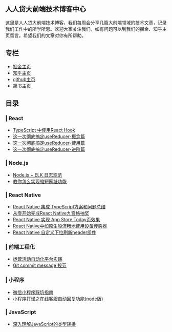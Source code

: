 
## 人人贷大前端技术博客中心

这里是人人贷大前端技术博客，我们每周会分享几篇大前端领域的技术文章，记录我们工作中的所学所思。欢迎大家关注我们，如有问题可以到我们的掘金、知乎主页留言。希望我们的文章对你有所帮助。

## 专栏

* [掘金主页](https://juejin.im/user/5cb690b851882532941dd5d9)
* [知乎主页](https://www.zhihu.com/people/ren-ren-dai-da-qian-duan-ji-zhu-zhong-xin/activities)
* [github主页](https://github.com/rrd-fe)
* [简书主页](https://www.jianshu.com/u/505510c23fbb)

## 目录

### | React

* [TypeScript 中使用React Hook](https://github.com/rrd-fe/blog/blob/master/react/typescript-hooks.md)
* [这一次彻底搞定useReducer-概念篇](https://github.com/rrd-fe/blog/blob/master/react/useReducer-part1.md)
* [这一次彻底搞定useReducer-使用篇](https://github.com/rrd-fe/blog/blob/master/react/useReducer-part2.md)
* [这一次彻底搞定useReducer-进阶篇](https://github.com/rrd-fe/blog/blob/master/react/useReducer-part3.md)

### | Node.js

* [Node.js + ELK 日志规范](https://github.com/rrd-fe/blog/blob/master/nodejs/log-specification.md)
* [教你怎么实现缩短网址功能](https://github.com/rrd-fe/blog/blob/master/nodejs/short-link-generation.md)

### | React Native

* [React Native 集成 TypeScript方案和问题总结](https://github.com/rrd-fe/blog/blob/master/react-native/typescript-integrate.md)
* [从零开始完成React Native九宫格抽奖](https://github.com/rrd-fe/blog/blob/master/react-native/lottery.md)
* [React Native 实现 App Store Today页效果](./react-native/app-today-page.md)
* [React Native中如原生般流畅地使用设备传感器](https://github.com/rrd-fe/blog/blob/master/react-native/motion-event.md)
* [React Native 自定义下拉刷新header组件](https://github.com/rrd-fe/blog/blob/master/react-native/react-native-pulltorefresh.md)

### | 前端工程化

* [运营活动自动化平台实践](https://github.com/rrd-fe/blog/blob/master/engineering/activity-building-platform.md)
* [Git commit message 规范](https://github.com/rrd-fe/blog/blob/master/git/git-commit-message-norm.md)

### | 小程序

* [微信小程序踩坑指南](https://github.com/rrd-fe/blog/blob/wx_applet_doc/%E5%B0%8F%E7%A8%8B%E5%BA%8F/%E5%BE%AE%E4%BF%A1%E5%B0%8F%E7%A8%8B%E5%BA%8F%E8%B8%A9%E5%9D%91%E6%8C%87%E5%8D%97.md)
* [小程序打怪之在线客服自动回复功能(node版)](https://github.com/rrd-fe/blog/blob/wx_applet_doc/%E5%B0%8F%E7%A8%8B%E5%BA%8F/%E5%B0%8F%E7%A8%8B%E5%BA%8F%E6%89%93%E6%80%AA%E4%B9%8B%E5%9C%A8%E7%BA%BF%E5%AE%A2%E6%9C%8D%E8%87%AA%E5%8A%A8%E5%9B%9E%E5%A4%8D%E5%8A%9F%E8%83%BD(node%E7%89%88).md)

### | JavaScript

* [深入理解JavaScript的类型转换](https://github.com/rrd-fe/blog/blob/master/javascript/data-type-exchange.md)
